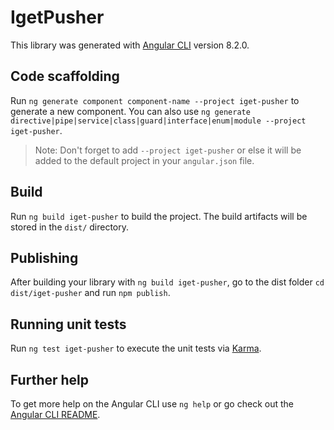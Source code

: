 # IgetPusher

This library was generated with [Angular CLI](https://github.com/angular/angular-cli) version 8.2.0.

## Code scaffolding

Run `ng generate component component-name --project iget-pusher` to generate a new component. You can also use `ng generate directive|pipe|service|class|guard|interface|enum|module --project iget-pusher`.
> Note: Don't forget to add `--project iget-pusher` or else it will be added to the default project in your `angular.json` file. 

## Build

Run `ng build iget-pusher` to build the project. The build artifacts will be stored in the `dist/` directory.

## Publishing

After building your library with `ng build iget-pusher`, go to the dist folder `cd dist/iget-pusher` and run `npm publish`.

## Running unit tests

Run `ng test iget-pusher` to execute the unit tests via [Karma](https://karma-runner.github.io).

## Further help

To get more help on the Angular CLI use `ng help` or go check out the [Angular CLI README](https://github.com/angular/angular-cli/blob/master/README.md).
